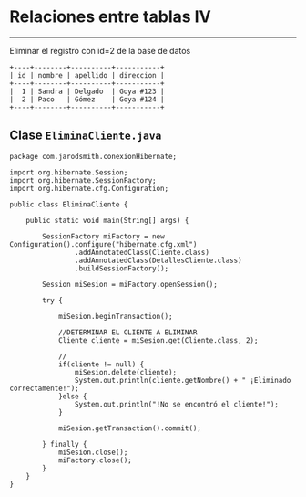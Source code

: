 # Relaciones entre tablas IV

---

Eliminar el registro con id=2 de la base de datos

    +----+--------+----------+-----------+
    | id | nombre | apellido | direccion |
    +----+--------+----------+-----------+
    |  1 | Sandra | Delgado  | Goya #123 |
    |  2 | Paco   | Gómez    | Goya #124 |
    +----+--------+----------+-----------+

## Clase `EliminaCliente.java`

    package com.jarodsmith.conexionHibernate;

    import org.hibernate.Session;
    import org.hibernate.SessionFactory;
    import org.hibernate.cfg.Configuration;

    public class EliminaCliente {

        public static void main(String[] args) {
        
            SessionFactory miFactory = new Configuration().configure("hibernate.cfg.xml")
                    .addAnnotatedClass(Cliente.class)
                    .addAnnotatedClass(DetallesCliente.class)
                    .buildSessionFactory();

            Session miSesion = miFactory.openSession();

            try {

                miSesion.beginTransaction();
                
                //DETERMINAR EL CLIENTE A ELIMINAR
                Cliente cliente = miSesion.get(Cliente.class, 2);
                
                //
                if(cliente != null) {
                    miSesion.delete(cliente);
                    System.out.println(cliente.getNombre() + " ¡Eliminado correctamente!");
                }else {
                    System.out.println("!No se encontró el cliente!");
                }

                miSesion.getTransaction().commit();

            } finally {
                miSesion.close();
                miFactory.close();
            }
        }
    }
